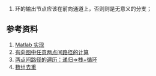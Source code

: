 1. 环的输出节点应该在前向通道上，否则则是无意义的分支；

## 参考资料
1. [Matlab 实现](https://github.com/robwalton/mason/blob/master/mason.m)
2. [有向图中任意两点间路径的计算](https://blog.csdn.net/lfy609225258/article/details/101696287)
3. [两点间路径的遍历：递归=>栈+循环](https://segmentfault.com/a/1190000020445075)
4. [数组去重](https://www.cnblogs.com/wisewrong/p/9642264.html)
